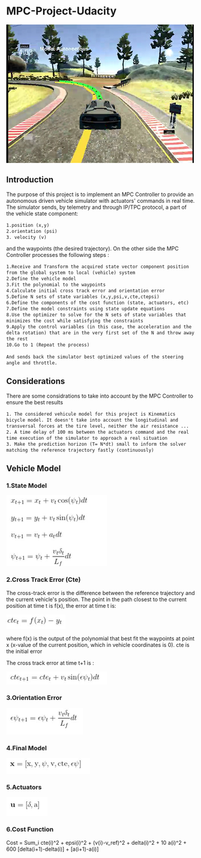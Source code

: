 # MPC-Project-Udacity

[//]: # (Image References)
[modelstate]: ./img/modelstate.JPG
[cte]: ./img/cte.JPG
[cte1]: ./img/cte1.JPG
[actuators]: ./img/actuators.JPG
[orientationerror]: ./img/orientationerror.JPG
[finalmodel]: ./img/finalmodel.JPG
[simulator]: ./img/Simulation.png


![Simulation][simulator]

## Introduction  

The purpose of this project is to implement an MPC Controller to provide an autonomous driven vehicle simulator with actuators' commands in real time. The simulator sends, by telemetry and through IP/TPC protocol, a part of the vehicle state component:

    1.position (x,y)
    2.orientation (psi)
    3. velocity (v)
and the waypoints (the desired trajectory). On the other side the MPC Controller processes the following steps :

    1.Receive and Transform the acquired state vector component position from the global system to local (vehicle) system
    2.Define the vehicle model
    3.Fit the polynomial to the waypoints
    4.Calculate initial cross track error and orientation error
    5.Define N sets of state variables (x,y,psi,v,cte,ctepsi)
    6.Define the components of the cost function (state, actuators, etc)
    7.Define the model constraints using state update equations
    8.Use the optimizer to solve for the N sets of state variables that minimizes the cost while satisfying the constraints
    9.Apply the control variables (in this case, the acceleration and the delta rotation) that are in the very first set of the N and throw away the rest
    10.Go to 1 (Repeat the process)
    
    And sends back the simulator best optimized values of the steering angle and throttle.
    
## Considerations 

There are some considrations to take into account by the MPC Controller to ensure the best results 

    1. The considered vehicule model for this project is Kinematics bicycle model. It doesn't take into account the longitudinal and transversal forces at the tire level, neither the air resistance ...
    2. A time delay of 100 ms between the actuators command and the real time execution of the simulator to approach a real situation
    3. Make the prediction horizon (T= N*dt) small to inform the solver matching the reference trajectory fastly (continuously)

## Vehicle Model

### 1.State Model

![Model State][modelstate]

### 2.Cross Track Error (Cte)

The cross-track error is the difference between the reference trajectory and the current vehicle's position. The point in the path closest to the current position at time t is f(x), the error at time t is:

![CTE][cte]

where f(x) is the output of the polynomial that best fit the waypoints at point x (x-value of the current position, which in vehicle coordinates is 0). cte is the initial error

The cross track error at time t+1 is :

![CTE1][cte1]

### 3.Orientation Error

![Orientation Error][orientationerror]

### 4.Final Model

![Final Model][finalmodel]

### 5.Actuators

![Actuators][actuators]

### 6.Cost Function

Cost  = Sum_i cte(i)^2 
              + epsi(i)^2 
              + (v(i)-v_ref)^2 + delta(i)^2 
              + 10 a(i)^2 
              + 600 [delta(i+1)-delta(i)] 
              + [a(i+1)-a(i)]
              





